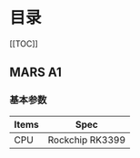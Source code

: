 # 目录

[[TOC]]

## MARS A1

### 基本参数

| Items |      Spec       |
| ----- | :-------------: |
| CPU   | Rockchip RK3399 |
